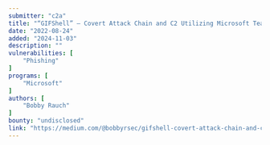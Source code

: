 ```yaml
---
submitter: "c2a"
title: "“GIFShell” — Covert Attack Chain and C2 Utilizing Microsoft Teams GIFs"
date: "2022-08-24"
added: "2024-11-03"
description: ""
vulnerabilities: [
    "Phishing"
]
programs: [
    "Microsoft"
]
authors: [
    "Bobby Rauch"
]
bounty: "undisclosed"
link: "https://medium.com/@bobbyrsec/gifshell-covert-attack-chain-and-c2-utilizing-microsoft-teams-gifs-1618c4e64ed7"
---
```




